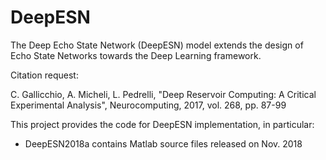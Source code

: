# DeepESN
The Deep Echo State Network (DeepESN) model extends the design of Echo State Networks towards the Deep Learning framework.

Citation request:

C. Gallicchio, A. Micheli, L. Pedrelli, "Deep Reservoir Computing: A Critical Experimental Analysis", Neurocomputing, 2017, vol. 268, pp. 87-99

This project provides the code for DeepESN implementation, in particular:
- DeepESN2018a contains Matlab source files released on Nov. 2018
